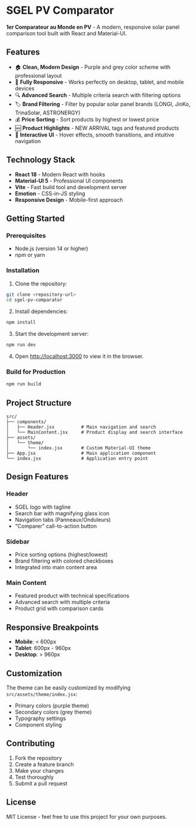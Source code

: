 # SGEL PV Comparator

**1er Comparateur au Monde en PV** - A modern, responsive solar panel comparison tool built with React and Material-UI.

## Features

- 🏠 **Clean, Modern Design** - Purple and grey color scheme with professional layout
- 📱 **Fully Responsive** - Works perfectly on desktop, tablet, and mobile devices
- 🔍 **Advanced Search** - Multiple criteria search with filtering options
- 🏷️ **Brand Filtering** - Filter by popular solar panel brands (LONGI, JinKo, TrinaSolar, ASTRONERGY)
- 💰 **Price Sorting** - Sort products by highest or lowest price
- 🆕 **Product Highlights** - NEW ARRIVAL tags and featured products
- 🎨 **Interactive UI** - Hover effects, smooth transitions, and intuitive navigation

## Technology Stack

- **React 18** - Modern React with hooks
- **Material-UI 5** - Professional UI components
- **Vite** - Fast build tool and development server
- **Emotion** - CSS-in-JS styling
- **Responsive Design** - Mobile-first approach

## Getting Started

### Prerequisites

- Node.js (version 14 or higher)
- npm or yarn

### Installation

1. Clone the repository:
```bash
git clone <repository-url>
cd sgel-pv-comparator
```

2. Install dependencies:
```bash
npm install
```

3. Start the development server:
```bash
npm run dev
```

4. Open [http://localhost:3000](http://localhost:3000) to view it in the browser.

### Build for Production

```bash
npm run build
```

## Project Structure

```
src/
├── components/
│   ├── Header.jsx          # Main navigation and search
│   └── MainContent.jsx     # Product display and search interface
├── assets/
│   └── theme/
│       └── index.jsx       # Custom Material-UI theme
├── App.jsx                 # Main application component
└── index.jsx               # Application entry point
```

## Design Features

### Header
- SGEL logo with tagline
- Search bar with magnifying glass icon
- Navigation tabs (Panneaux/Onduleurs)
- "Comparer" call-to-action button

### Sidebar
- Price sorting options (highest/lowest)
- Brand filtering with colored checkboxes
- Integrated into main content area

### Main Content
- Featured product with technical specifications
- Advanced search with multiple criteria
- Product grid with comparison cards

## Responsive Breakpoints

- **Mobile**: < 600px
- **Tablet**: 600px - 960px
- **Desktop**: > 960px

## Customization

The theme can be easily customized by modifying `src/assets/theme/index.jsx`:

- Primary colors (purple theme)
- Secondary colors (grey theme)
- Typography settings
- Component styling

## Contributing

1. Fork the repository
2. Create a feature branch
3. Make your changes
4. Test thoroughly
5. Submit a pull request

## License

MIT License - feel free to use this project for your own purposes.


